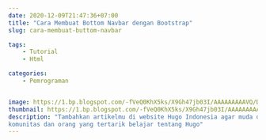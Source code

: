 ```yaml
---
date: 2020-12-09T21:47:36+07:00
title: "Cara Membuat Bottom Navbar dengan Bootstrap"
slug: cara-membuat-buttom-navbar

tags:
    - Tutorial
    - Html

categories:
    - Pemrograman


image: https://1.bp.blogspot.com/-fVeQ0KhX5ks/X9Gh47jb03I/AAAAAAAAAVQ/DrSYMpbq7SgOcFWZxG4vuNt_w7xAIIbEACLcBGAsYHQ/s16000/artikel%2B5.png
thumbnail: https://1.bp.blogspot.com/-fVeQ0KhX5ks/X9Gh47jb03I/AAAAAAAAAVQ/DrSYMpbq7SgOcFWZxG4vuNt_w7xAIIbEACLcBGAsYHQ/s16000/artikel%2B5.png
description: "Tambahkan artikelmu di website Hugo Indonesia agar muda ditemukan
komunitas dan orang yang tertarik belajar tentang Hugo"
---
```

